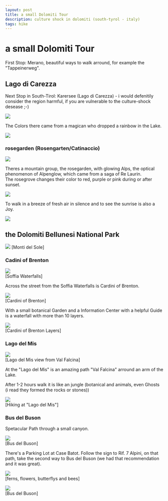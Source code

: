 ```yaml
---
layout: post
title: a small Dolomiti Tour
description: culture shock in dolomiti (south-tyrol - italy)
tags: hike 
---
```


# a small Dolomiti Tour


First Stop: Merano, beautiful ways to walk arround, for example the "Tappeinerweg".  

## Lago di Carezza

Next Stop in South-Tirol: Karersee (Lago di Carezza) - i would defenitily consider the region harmful, if you are vulnerable to the culture-shock desease ;-)

![](/images/dolomiti-carezza-52.JPG)

The Colors there came from a magican who dropped a rainbow in the Lake. 

![](/images/carezza-DSC_0083.JPG)

### rosegarden (Rosengarten/Catinaccio)

![](/images/dolomiti-rosengarten-117.JPG)

Theres a mountain group, the rosegarden, with glowing Alps, the optical phenomenon of Alpenglow, which came from a saga of Re Laurin.  
The rosegrove changes their color to red, purple or pink during or after sunset.

![](/images/dolomiti-latemar_0072.JPG)

To walk in a breeze of fresh air in silence and to see the sunrise is also a Joy.

![](/images/dolomiti-sunrise.JPG)   


## the Dolomiti Bellunesi National Park

![](/images/dolomiti-monti-del-sole.JPG)
[Monti del Sole]   


### Cadini of Brenton

![](/images/dolomiti-soffia-0006.JPG)  
[Soffia Waterfalls]  
 

Across the street from the Soffia Waterfalls is Cardini of Brenton.

![](/images/cadini-of-brenton_0017.JPG)  
[Cardini of Brenton]  


With a small botanical Garden and a  Information Center with a helpful Guide is a waterfall with more than 10 layers. 

![](/images/cadini-of-brenton_2_0036.JPG)  
[Cardini of Brenton Layers]  



### Lago del Mis

![](/images/dolomiti-lago-del-mis.JPG)  
[Lago del Mis view from Val Falcina]   


At the "Lago del Mis" is an amazing path "Val Falcina" arround an arm of the Lake.

After 1-2 hours walk it is like an jungle (botanical and animals, even Ghosts (i read they formed the rocks or stones))

![](/images/dolomitit-torrente-burt-ghosts.JPG)  
[Hiking at "Lago del Mis"]  

### Bus del Buson

Spetacular Path through a small canyon. 

![](/images/dolomitit-busson.JPG)  
[Bus del Buson]  

There's a Parking Lot at Case Batot. Follow the sign to Rif. 7 Alpini, on that path, take the second way to Bus del Buson (we had that recommendation and it was great).   

![](/images/dolomitit-bee.JPG)  
[ferns, flowers, butterflys and bees]  


![](/images/dolomitit-busson2.JPG)   
[Bus del Buson]  

